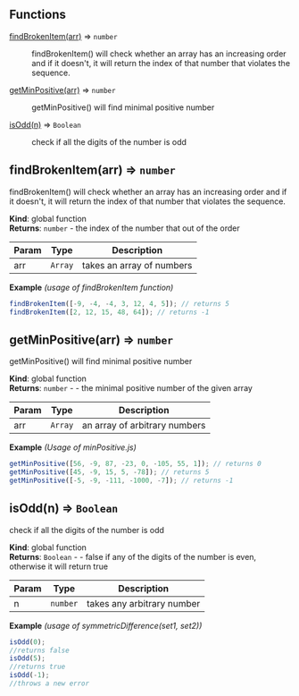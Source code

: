 ## Functions

<dl>
<dt><a href="#findBrokenItem">findBrokenItem(arr)</a> ⇒ <code>number</code></dt>
<dd><p>findBrokenItem() will check whether an array has an increasing order and if it doesn&#39;t, it will return the index of that number that violates the sequence.</p>
</dd>
<dt><a href="#getMinPositive">getMinPositive(arr)</a> ⇒ <code>number</code></dt>
<dd><p>getMinPositive() will find minimal positive number</p>
</dd>
<dt><a href="#isOdd">isOdd(n)</a> ⇒ <code>Boolean</code></dt>
<dd><p>check if all the digits of the number is odd</p>
</dd>
</dl>

<a name="findBrokenItem"></a>

## findBrokenItem(arr) ⇒ <code>number</code>

findBrokenItem() will check whether an array has an increasing order and if it doesn't, it will return the index of that number that violates the sequence.

**Kind**: global function  
**Returns**: <code>number</code> - the index of the number that out of the order

| Param | Type               | Description               |
| ----- | ------------------ | ------------------------- |
| arr   | <code>Array</code> | takes an array of numbers |

**Example** _(usage of findBrokenItem function)_

```js
findBrokenItem([-9, -4, -4, 3, 12, 4, 5]); // returns 5
findBrokenItem([2, 12, 15, 48, 64]); // returns -1
```

<a name="getMinPositive"></a>

## getMinPositive(arr) ⇒ <code>number</code>

getMinPositive() will find minimal positive number

**Kind**: global function  
**Returns**: <code>number</code> - - the minimal positive number of the given array

| Param | Type               | Description                   |
| ----- | ------------------ | ----------------------------- |
| arr   | <code>Array</code> | an array of arbitrary numbers |

**Example** _(Usage of minPositive.js)_

```js
getMinPositive([56, -9, 87, -23, 0, -105, 55, 1]); // returns 0
getMinPositive([45, -9, 15, 5, -78]); // returns 5
getMinPositive([-5, -9, -111, -1000, -7]); // returns -1
```

<a name="isOdd"></a>

## isOdd(n) ⇒ <code>Boolean</code>

check if all the digits of the number is odd

**Kind**: global function  
**Returns**: <code>Boolean</code> - - false if any of the digits of the number is even, otherwise it will return true

| Param | Type                | Description                |
| ----- | ------------------- | -------------------------- |
| n     | <code>number</code> | takes any arbitrary number |

**Example** _(usage of symmetricDifference(set1, set2))_

```js
isOdd(0);
//returns false
isOdd(5);
//returns true
isOdd(-1);
//throws a new error
```
